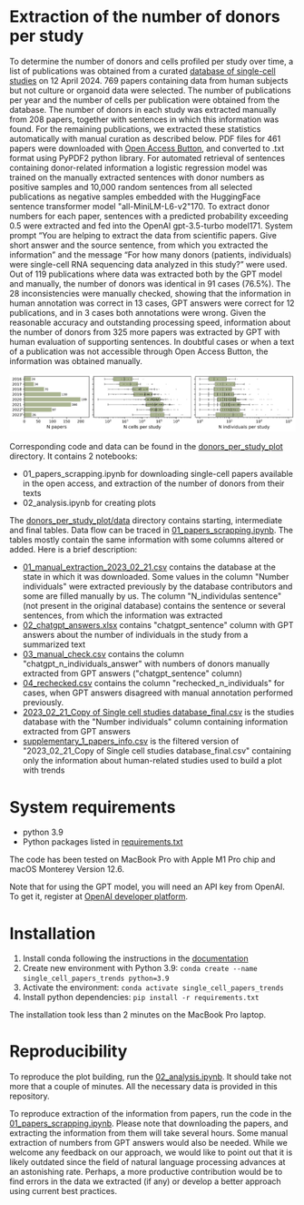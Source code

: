 # Extraction of the number of donors per study

To determine the number of donors and cells profiled per study over time, a list of publications was obtained from a curated [database of single-cell studies](https://www.nxn.se/single-cell-studies) on 12 April 2024. 769 papers containing data from human subjects but not culture or organoid data were selected. The number of publications per year and the number of cells per publication were obtained from the database. The number of donors in each study was extracted manually from 208 papers, together with sentences in which this information was found. For the remaining publications, we extracted these statistics automatically with manual curation as described below. PDF files for 461 papers were downloaded with [Open Access Button](https://openaccessbutton.org/), and converted to .txt format using PyPDF2 python library. For automated retrieval of sentences containing donor-related information a logistic regression model was trained on the manually extracted sentences with donor numbers as positive samples and 10,000 random sentences from all selected publications as negative samples embedded with the HuggingFace sentence transformer model "all-MiniLM-L6-v2"170. To extract donor numbers for each paper, sentences with a predicted probability exceeding 0.5 were extracted and fed into the OpenAI gpt-3.5-turbo model171. System prompt “You are helping to extract the data from scientific papers. Give short answer and the source sentence, from which you extracted the information” and the message “For how many donors (patients, individuals) were single-cell RNA sequencing data analyzed in this study?” were used. Out of 119 publications where data was extracted both by the GPT model and manually, the number of donors was identical in 91 cases (76.5%). The 28 inconsistencies were manually checked, showing that the information in human annotation was correct in 13 cases, GPT answers were correct for 12 publications, and in 3 cases both annotations were wrong. Given the reasonable accuracy and outstanding processing speed, information about the number of donors from 325 more papers was extracted by GPT with human evaluation of  supporting sentences. In doubtful cases or when a text of a publication was not accessible through Open Access Button, the information was obtained manually.

![trends_plot.png](donors_per_study_plot/images/trends_plot.png)

Corresponding code and data can be found in the [donors_per_study_plot](donors_per_study_plot) directory. It contains 2 notebooks:
 - 01_papers_scrapping.ipynb for downloading single-cell papers available in the open access, and extraction of the number of donors from their texts
 - 02_analysis.ipynb for creating plots

The [donors_per_study_plot/data](donors_per_study_plot/data) directory contains starting, intermediate and final tables. Data flow can be traced in [01_papers_scrapping.ipynb](donors_per_study_plot/01_papers_scrapping.ipynb). The tables mostly contain the same information with some columns altered or added. Here is a brief description:
- [01_manual_extraction_2023_02_21.csv](donors_per_study_plot/data/01_manual_extraction_2023_02_21.csv) contains the database at the state in which it was downloaded. Some values in the column "Number individuals" were extracted previously by the database contributors and some are filled manually by us. The column "N_individulas sentence" (not present in the original database) contains the sentence or several sentences, from which the information was extracted
- [02_chatgpt_answers.xlsx](donors_per_study_plot/data/02_chatgpt_answers.xlsx) contains "chatgpt_sentence" column with GPT answers about the number of individuals in the study from a summarized text
- [03_manual_check.csv](donors_per_study_plot/data/03_manual_check.csv) contains the column "chatgpt_n_individuals_answer" with numbers of donors manually extracted from GPT answers ("chatgpt_sentence" column)
- [04_rechecked.csv](donors_per_study_plot/data/04_rechecked.csv) contains the column "rechecked_n_individuals" for cases, when GPT answers disagreed with manual annotation performed previously.
- [2023_02_21_Copy of Single cell studies database_final.csv](donors_per_study_plot/data/2023_02_21_Copy%20of%20Single%20cell%20studies%20database_final.csv) is the studies database with the "Number individuals" column containing information extracted from GPT answers
- [supplementary_1_papers_info.csv](donors_per_study_plot/data/supplementary_1_papers_info.csv) is the filtered version of "2023_02_21_Copy of Single cell studies database_final.csv" containing only the information about human-related studies used to build a plot with trends

# System requirements
- python 3.9
- Python packages listed in [requirements.txt](requirements.txt)

The code has been tested on MacBook Pro with Apple M1 Pro chip and macOS Monterey Version 12.6.

Note that for using the GPT model, you will need an API key from OpenAI. To get it, register at [OpenAI developer platform](https://platform.openai.com/docs/overview).

# Installation
1. Install conda following the instructions in the [documentation](https://docs.conda.io/projects/conda/en/stable/user-guide/install/index.html)
2. Create new environment with Python 3.9:
`conda create --name single_cell_papers_trends python=3.9`
3. Activate the environment:
`conda activate single_cell_papers_trends`
4. Install python dependencies:
`pip install -r requirements.txt`

The installation took less than 2 minutes on the MacBook Pro laptop.

# Reproducibility

To reproduce the plot building, run the [02_analysis.ipynb](02_analysis.ipynb). It should take not more that a couple of minutes. All the necessary data is provided in this repository.

To reproduce extraction of the information from papers, run the code in the [01_papers_scrapping.ipynb](01_papers_scrapping.ipynb). Please note that downloading the papers, and extracting the information from them will take several hours. Some manual extraction of numbers from GPT answers would also be needed. While we welcome any feedback on our approach, we would like to point out that it is likely outdated since the field of natural language processing advances at an astonishing rate. Perhaps, a more productive contribution would be to find errors in the data we extracted (if any) or develop a better approach using current best practices.

